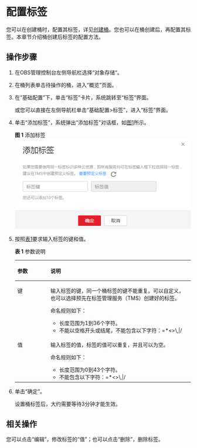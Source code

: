 # 配置标签<a name="zh-cn_topic_0071293624"></a>

您可以在创建桶时，配置其标签，详见[创建桶](创建桶（入门操作）.md)。您也可以在桶创建后，再配置其标签。本章节介绍桶创建后标签的配置方法。

## 操作步骤<a name="section5638611211102"></a>

1.  在OBS管理控制台左侧导航栏选择“对象存储“。
2.  在桶列表单击待操作的桶，进入“概览”页面。
3.  在“基础配置”下，单击“标签”卡片，系统跳转至“标签”界面。

    或您可以直接在左侧导航栏单击“基础配置\>标签”，进入“标签”界面。

4.  单击“添加标签”，系统弹出“添加标签”对话框，如[图1](#fig8687910182820)所示。

    **图 1**  添加标签<a name="fig8687910182820"></a>  
    ![](figures/添加标签.png "添加标签")

5.  按照[表1](#table4503491017244)要求输入标签的键和值。

    **表 1**  参数说明

    <a name="table4503491017244"></a>
    <table><thead align="left"><tr id="row2801826417244"><th class="cellrowborder" valign="top" width="18.8%" id="mcps1.2.3.1.1"><p id="p5488690817244"><a name="p5488690817244"></a><a name="p5488690817244"></a>参数</p>
    </th>
    <th class="cellrowborder" valign="top" width="81.2%" id="mcps1.2.3.1.2"><p id="p1665459317244"><a name="p1665459317244"></a><a name="p1665459317244"></a>说明</p>
    </th>
    </tr>
    </thead>
    <tbody><tr id="row684481517244"><td class="cellrowborder" valign="top" width="18.8%" headers="mcps1.2.3.1.1 "><p id="p1755911717244"><a name="p1755911717244"></a><a name="p1755911717244"></a>键</p>
    </td>
    <td class="cellrowborder" valign="top" width="81.2%" headers="mcps1.2.3.1.2 "><p id="p1300233917244"><a name="p1300233917244"></a><a name="p1300233917244"></a>输入标签的键，同一个桶标签的键不能重复。可以自定义，也可以选择预先在标签管理服务（TMS）创建好的标签。</p>
    <p id="p55867995193013"><a name="p55867995193013"></a><a name="p55867995193013"></a>命名规则如下：</p>
    <a name="ul11950024193055"></a><a name="ul11950024193055"></a><ul id="ul11950024193055"><li>长度范围为1到36个字符。</li><li>不能以空格开头或结尾，不能包含以下字符：=*&lt;&gt;\,|/</li></ul>
    </td>
    </tr>
    <tr id="row4991219117244"><td class="cellrowborder" valign="top" width="18.8%" headers="mcps1.2.3.1.1 "><p id="p1635566117244"><a name="p1635566117244"></a><a name="p1635566117244"></a>值</p>
    </td>
    <td class="cellrowborder" valign="top" width="81.2%" headers="mcps1.2.3.1.2 "><p id="p11311576215310"><a name="p11311576215310"></a><a name="p11311576215310"></a>输入标签的值，标签的值可以重复，并且可以为空。</p>
    <p id="p4838485617515"><a name="p4838485617515"></a><a name="p4838485617515"></a>命名规则如下：</p>
    <a name="ul5803115119329"></a><a name="ul5803115119329"></a><ul id="ul5803115119329"><li>长度范围为0到43个字符。</li><li>不能包含以下字符：=*&lt;&gt;\,|/</li></ul>
    </td>
    </tr>
    </tbody>
    </table>

6.  单击“确定”。

    设置桶标签后，大约需要等待3分钟才能生效。


## 相关操作<a name="section917818283464"></a>

您可以点击“编辑”，修改标签的“值”；也可以点击“删除”，删除标签。

